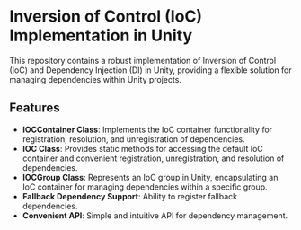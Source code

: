 # Inversion of Control (IoC) Implementation in Unity

This repository contains a robust implementation of Inversion of Control (IoC) and Dependency Injection (DI) in Unity, providing a flexible solution for managing dependencies within Unity projects.

## Features

- **IOCContainer Class**: Implements the IoC container functionality for registration, resolution, and unregistration of dependencies.
- **IOC Class**: Provides static methods for accessing the default IoC container and convenient registration, unregistration, and resolution of dependencies.
- **IOCGroup Class**: Represents an IoC group in Unity, encapsulating an IoC container for managing dependencies within a specific group.
- **Fallback Dependency Support**: Ability to register fallback dependencies.
- **Convenient API**: Simple and intuitive API for dependency management.

